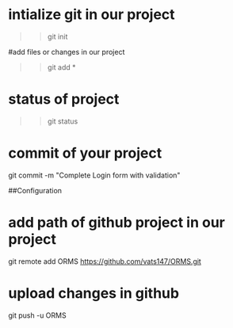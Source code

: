 # intialize git in our project 
>> git init

#add files or changes in our project
>> git add *

# status of project
>> git status

# commit of your project 
git commit  -m "Complete Login form with validation"

##Configuration
# add path of github project in our project
git remote add ORMS https://github.com/vats147/ORMS.git

# upload changes in github
git push -u ORMS